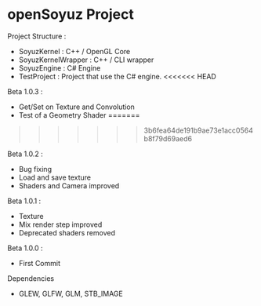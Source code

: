 # openSoyuz Project

Project Structure :
- SoyuzKernel : C++ / OpenGL Core
- SoyuzKernelWrapper : C++ / CLI wrapper
- SoyuzEngine : C# Engine
- TestProject : Project that use the C# engine.
<<<<<<< HEAD

Beta 1.0.3 :
- Get/Set on Texture and Convolution
- Test of a Geometry Shader
=======
>>>>>>> 3b6fea64de191b9ae73e1acc0564b8f79d69aed6

Beta 1.0.2 :
- Bug fixing
- Load and save texture
- Shaders and Camera improved

Beta 1.0.1 :
- Texture
- Mix render step improved
- Deprecated shaders removed

Beta 1.0.0 :
- First Commit

Dependencies
- GLEW, GLFW, GLM, STB_IMAGE
